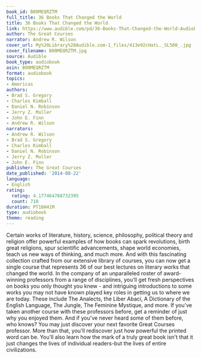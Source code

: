 ```yaml
---
book_id: B00MEQRZTM
full_title: 36 Books That Changed the World
title: 36 Books That Changed the World
link: https://www.audible.com/pd/36-Books-That-Changed-the-World-Audiobook/B00MEQRZTM
author: The Great Courses
narrator: Andrew R. Wilson
cover_url: My%20Library%20Audible.com-1_files/413e92cHatL._SL500_.jpg
cover_filename: B00MEQRZTM.jpg
source: Audible
book_type: audiobook
asin: B00MEQRZTM
format: audiobook
topics:
- Americas
authors:
- Brad S. Gregory
- Charles Kimball
- Daniel N. Robinson
- Jerry Z. Muller
- John E. Finn
- Andrew R. Wilson
narrators:
- Andrew R. Wilson
- Brad S. Gregory
- Charles Kimball
- Daniel N. Robinson
- Jerry Z. Muller
- John E. Finn
publisher: The Great Courses
date_published: '2014-08-22'
language:
- English
rating:
  rating: 4.177464788732395
  count: 710
duration: PT18H41M
type: audiobook
theme: reading
---
```

Certain works of literature, history, science, philosophy, political theory and religion offer powerful examples of how books can spark revolutions, birth great religions, spur scientific advancements, shape world economies, teach us new ways of thinking, and much more. And with this fascinating collection crafted from our extensive library of courses, you can now get a single course that represents 36 of our best lectures on literary works that changed the world.
In the company of an unparalleled roster of award-winning professors from a range of disciplines, you'll get fresh perspectives on books you only thought you knew - and intriguing introductions to some works you may not have known played key roles in getting us to where we are today. These include The Analects, the Liber Abaci, A Dictionary of the English Language, The Jungle, The Feminine Mystique, and more.
If you've taken another course with these professors before, get a reminder of just why you enjoyed them. And if you've never heard some of them before, who knows? You may just discover your next favorite Great Courses professor. More than that, you'll rediscover just how powerful the printed word can be. You'll also learn how the mark of a truly great book isn't that it just changes the lives of individual readers-but the lives of entire civilizations.

